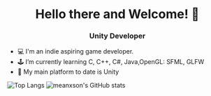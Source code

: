 ### <h1 align="center"> Hello there and Welcome! 👋 </h1>
<h3 align="center">Unity Developer</h3>


- 💻 I'm an indie aspiring game developer.
- 🕹️ I’m currently learning C, C++, C#, Java,OpenGL: SFML, GLFW
- 🔨 My main platform to date is Unity

![Top Langs](https://github-readme-stats.vercel.app/api/top-langs/?username=meanxson&layout=compact) 
![meanxson's GitHub stats](https://github-readme-stats.vercel.app/api?username=meanxson&show_icons=true&theme=radical) 






